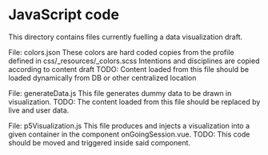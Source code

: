 # JavaScript code
This directory contains files currently fuelling a data visualization draft.

File: colors.json
These colors are hard coded copies from the profile defined in css/_resources/_colors.scss
Intentions and disciplines are copied according to content draft
TODO: Content loaded from this file should be loaded dynamically from DB or other centralized location

File: generateData.js
This file generates dummy data to be drawn in visualization.
TODO: The content loaded from this file should be replaced by live and user data.

File: p5Visualization.js
This file produces and injects a visualization into a given container in the component onGoingSession.vue.
TODO: This code should be moved and triggered inside said component.